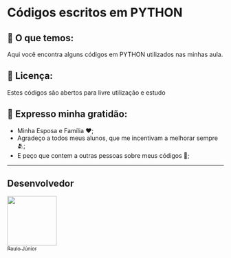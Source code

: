 # Códigos escritos em PYTHON

## 🚀 O que temos:

Aqui você encontra alguns códigos  em PYTHON utilizados nas minhas aula.

## 📄 Licença:

Estes códigos são abertos para livre utilização e estudo

## 🎁 Expresso minha gratidão:

* Minha Esposa e Família ❤️;
* Agradeço a todos meus alunos, que me incentivam a melhorar sempre 🫂;
* E peço que contem a outras pessoas sobre meus códigos 📢;

---
## Desenvolvedor

[<img src="https://avatars.githubusercontent.com/u/105656681?s=400&u=24f8717c123188c79cf3373aa1859fba18b51c7b&v=4" width=115><br><sub>Paulo Júnior</sub>](https://github.com/devPauloJunior)

